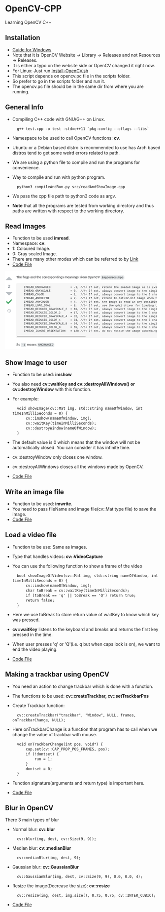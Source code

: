 # OpenCV-CPP
Learning OpenCV C++

## Installation

- [Guide for Windows](https://towardsdatascience.com/install-and-configure-opencv-4-2-0-in-windows-10-vc-d132c52063a1)
- Note that it is OpenCV Website -> Library -> Releases and not Resources -> Releases.
- It is either a typo on the website side or OpenCV changed it right now.
- For Linux: Just run [Install-OpenCV.sh](scripts/Install-OpenCV.sh)
- This script depends on opencv.pc file in the scripts folder.
- So prefer to go in the scripts folder and run it.
- The opencv.pc file should be in the same dir from where you are running.

## General Info 

- Compiling C++ code with GNU/G++ on Linux.

        g++ test.cpp -o test -std=c++11 `pkg-config --cflags --libs`

- Namespace to be used to call OpenCV functions: <b>cv</b>.
- Ubuntu or a Debian based distro is recommended to use has Arch based distros tend to get some weird errors related to path.
- We are using a python file to compile and run the programs for convenience. 
- Way to compile and run with python program.

        python3 compileAndRun.py src/readAndShowImage.cpp
- We pass the cpp file path to python3 code as argv.
- <b>Note</b> that all the programs are tested from working directory and thus paths are written with respect to the working directory.

## Read Images

- Function to be used <b>imread</b>.
- Namespace: <b>cv</b>.
- 1: Coloured Image.
- 0: Gray scaled Image.
- There are many other modes which can be referred to by [Link](https://stackoverflow.com/questions/56063512/what-does-flag-1-in-imread-of-opencv-mean)
- [Code File](src/readAndShowImage.cpp)
<img src = "img/Screenshot 2021-10-28 at 15-43-46 what does flag -1 in imread of opencv mean.png">

## Show Image to user

- Function to be used: <b>imshow</b>
- You also need <b>cv::waitKey and cv::destroyAllWindows() or cv::destroyWindow</b> with this function.
- For example:

        void showImage(cv::Mat img, std::string nameOfWindow, int timeInMilliSeconds = 0) {
            cv::imshow(nameOfWindow, img);
            cv::waitKey(timeInMilliSeconds);
            cv::destroyWindow(nameOfWindow);
        }

- The default value is 0 which means that the window will not be automatically closed. You can consider it has infinite time.
- cv::destroyWindow only closes one window.
- cv::destroyAllWindows closes all the windows made by OpenCV.
- [Code File](src/readAndShowImage.cpp)

## Write an image file

- Function to be used: <b>imwrite</b>.
- You need to pass fileName and image file(cv::Mat type file) to save the image.
- [Code File](src/writeImage.cpp)

## Load a video file

- Function to be use: Same as images.
- Type that handles videos: <b>cv::VideoCapture</b>
- You can use the following function to show a frame of the video


        bool showImageOfVideo(cv::Mat img, std::string nameOfWindow, int timeInMilliSeconds = 0) {
            cv::imshow(nameOfWindow, img);
            char toBreak = cv::waitKey(timeInMilliSeconds);
            if (toBreak == 'q' || toBreak == 'Q') return true;
            return false;
        }

- Here we use toBreak to store return value of waitKey to know which key was pressed.
- <b>cv::waitKey</b> listens to the keyboard and breaks and returns the first key pressed in the time.
- When user presses 'q' or 'Q'(i.e. q but when caps lock is on), we want to end the video playing.
- [Code File](src/loadVideo.cpp)

## Making a trackbar using OpenCV

- You need an action to change trackbar which is done with a function.
- The functions to be used: <b>cv::createTrackbar, cv::setTrackbarPos</b>
- Create Trackbar function:

        cv::createTrackbar("trackbar", "Window", NULL, frames, onTrackbarChange, NULL);

- Here onTrackbarChange is a function that program has to call when we change the value of trackbar with mouse.

        void onTrackbarChange(int pos, void*) {
            cap.set(cv::CAP_PROP_POS_FRAMES, pos);
            if (!dontset) {
                run = 1;
            }
            dontset = 0;
        }
- Function signature(arguments and return type) is important here.
- [Code File](src/trackbar.cpp)

## Blur in OpenCV 

There 3 main types of blur
- Normal blur: <b>cv::blur</b>
		
		cv::blur(img, dest, cv::Size(9, 9));

- Median blur: <b>cv::medianBlur</b>

		cv::medianBlur(img, dest, 9);

- Gaussian blur: <b>cv::GaussianBlur</b>

		cv::GaussianBlur(img, dest, cv::Size(9, 9), 0.0, 0.0, 4);

- Resize the image(Decrease the size): <b>cv::resize</b>

		cv::resize(img, dest, img.size(), 0.75, 0.75, cv::INTER_CUBIC);

- [Code File](src/blurImages.cpp)
